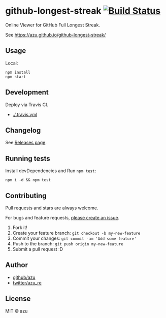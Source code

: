 # github-longest-streak [![Build Status](https://travis-ci.org/azu/github-longest-streak.svg?branch=master)](https://travis-ci.org/azu/github-longest-streak)

Online Viewer for GitHub Full Longest Streak.

See https://azu.github.io/github-longest-streak/

## Usage

Local:

    npm install
    npm start

## Development

Deploy via Travis CI.

- [./.travis.yml](travis.yml)

## Changelog

See [Releases page](https://github.com/azu/github-longest-streak/releases).

## Running tests

Install devDependencies and Run `npm test`:

    npm i -d && npm test

## Contributing

Pull requests and stars are always welcome.

For bugs and feature requests, [please create an issue](https://github.com/azu/github-longest-streak/issues).

1. Fork it!
2. Create your feature branch: `git checkout -b my-new-feature`
3. Commit your changes: `git commit -am 'Add some feature'`
4. Push to the branch: `git push origin my-new-feature`
5. Submit a pull request :D

## Author

- [github/azu](https://github.com/azu)
- [twitter/azu_re](https://twitter.com/azu_re)

## License

MIT © azu
